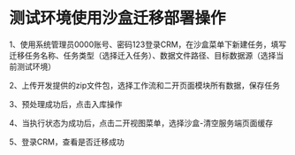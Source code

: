 # 测试环境使用沙盒迁移部署操作

1、使用系统管理员0000账号、密码123登录CRM，在沙盒菜单下新建任务，填写迁移任务名称、任务类型（选择迁入任务）、数据文件路径、目标数据源（选择当前测试环境）

2、上传开发提供的zip文件包，选择工作流和二开页面模块所有数据，保存任务

3、预处理成功后，点击入库操作

4、当执行状态为成功后，点击二开视图菜单，选择沙盒-清空服务端页面缓存

5、登录CRM，查看是否迁移成功